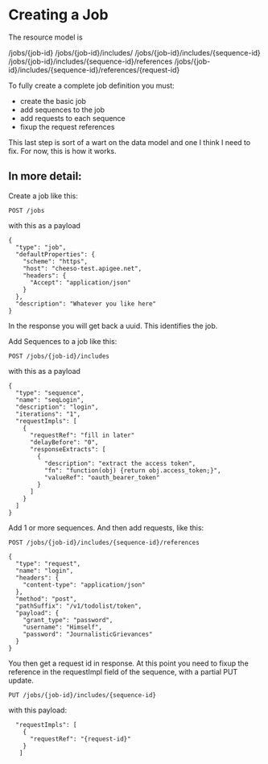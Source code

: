 Creating a Job
==========

The resource model is 

/jobs/{job-id}
/jobs/{job-id}/includes/ 
/jobs/{job-id}/includes/{sequence-id}
/jobs/{job-id}/includes/{sequence-id}/references
/jobs/{job-id}/includes/{sequence-id}/references/{request-id}


To fully create a complete job definition you must: 
  - create the basic job
  - add sequences to the job
  - add requests to each sequence
  - fixup the request references

This last step is sort of a wart on the data model and one I think I need to fix. For now, this is how it works. 

In more detail: 
----------------------

Create a job like this: 

`POST /jobs`

with this as a payload

    {
      "type": "job",
      "defaultProperties": {
        "scheme": "https",
        "host": "cheeso-test.apigee.net",
        "headers": {
          "Accept": "application/json"
        }
      },
      "description": "Whatever you like here"
    }

In the response you will get back a uuid. This identifies the job.  


Add Sequences to a job like this: 

`POST /jobs/{job-id}/includes`

with this as a payload

    {
      "type": "sequence",
      "name": "seqLogin",
      "description": "login",
      "iterations": "1",
      "requestImpls": [
        {
          "requestRef": "fill in later"
          "delayBefore": "0",
          "responseExtracts": [
            {
              "description": "extract the access token",
              "fn": "function(obj) {return obj.access_token;}",
              "valueRef": "oauth_bearer_token"
            }
          ]
        }
      ]
    }


Add 1 or more sequences. 
And then add requests, like this:

`POST /jobs/{job-id}/includes/{sequence-id}/references`

    {
      "type": "request",
      "name": "login",
      "headers": {
        "content-type": "application/json"
      },
      "method": "post",
      "pathSuffix": "/v1/todolist/token",
      "payload": {
        "grant_type": "password",
        "username": "Himself",
        "password": "JournalisticGrievances"
      }
    }


You then get a request id in response. At this point you need to fixup the reference in the requestImpl field of the sequence, with a partial PUT update. 

`PUT /jobs/{job-id}/includes/{sequence-id}`

with this payload: 

      "requestImpls": [
        {
          "requestRef": "{request-id}"
        }
       ]






